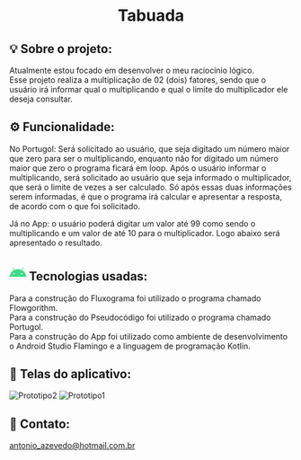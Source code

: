 # <h1 style align="center">Tabuada</h1>

## 💡 Sobre o projeto:
Atualmente estou focado em desenvolver o meu raciocínio lógico.<br>
Esse projeto realiza a multiplicação de 02 (dois) fatores, sendo que o usuário irá informar qual o multiplicando e qual o limite do multiplicador ele deseja consultar.

## ⚙️ Funcionalidade:
No Portugol: Será solicitado ao usuário, que seja digitado um número maior que zero para ser o multiplicando, enquanto não for digitado um número maior que zero o programa ficará em loop. Após o usuário informar o multiplicando, será solicitado ao usuário que seja informado o multiplicador, que será o limite de vezes a ser calculado. Só após essas duas informações serem informadas, é que o programa irá calcular e apresentar a resposta, de acordo com o que foi solicitado.

Já no App: o usuário poderá digitar um valor até 99 como sendo o multiplicando e um valor de até 10 para o multiplicador. Logo abaixo será apresentado o resultado.

## <code><img height="30" src="https://raw.githubusercontent.com/github/explore/80688e429a7d4ef2fca1e82350fe8e3517d3494d/topics/android/android.png"></code> Tecnologias usadas:
Para a construção do Fluxograma foi utilizado o programa chamado Flowgorithm.<br>
Para a construção do Pseudocódigo foi utilizado o programa chamado Portugol.<br>
Para a construção do App foi utilizado como ambiente de desenvolvimento o Android Studio Flamingo e a linguagem de programação Kotlin.

## 🎨 Telas do aplicativo:

![Prototipo2](https://github.com/DevAntonioAzevedo/Tabuada/assets/135359653/a0f4146f-72c0-456c-a005-c778408ce6c6)
![Prototipo1](https://github.com/DevAntonioAzevedo/Tabuada/assets/135359653/7befe032-ffca-4747-8b80-768005f89df0)

## 📧 Contato:
antonio_azevedo@hotmail.com.br

<!--
  ✏️
-->
